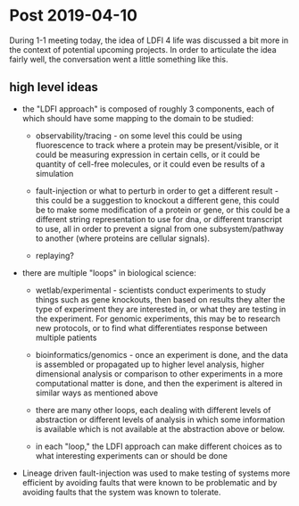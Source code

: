 # Post 2019-04-10

During 1-1 meeting today, the idea of LDFI 4 life was discussed a bit more in the context of potential
upcoming projects. In order to articulate the idea fairly well, the conversation went a little something
like this.

## high level ideas
* the "LDFI approach" is composed of roughly 3 components, each of which should have some mapping to the
  domain to be studied:
  
    * observability/tracing - on some level this could be using fluorescence to track where a protein may
      be present/visible, or it could be measuring expression in certain cells, or it could be quantity
      of cell-free molecules, or it could even be results of a simulation
      
    * fault-injection or what to perturb in order to get a different result - this could be a suggestion
      to knockout a different gene, this could be to make some modification of a protein or gene, or this
      could be a different string representation to use for dna, or different transcript to use, all in
      order to prevent a signal from one subsystem/pathway to another (where proteins are cellular
      signals).
    
    * replaying?

* there are multiple "loops" in biological science:
   
    * wetlab/experimental - scientists conduct experiments to study things such as gene knockouts, then
      based on results they alter the type of experiment they are interested in, or what they are testing
      in the experiment. For genomic experiments, this may be to research new protocols, or to find what
      differentiates response between multiple patients
      
    * bioinformatics/genomics - once an experiment is done, and the data is assembled or propagated up
      to higher level analysis, higher dimensional analysis or comparison to other experiments in a more
      computational matter is done, and then the experiment is altered in similar ways as mentioned above
      
    * there are many other loops, each dealing with different levels of abstraction or different levels
      of analysis in which some information is available which is not available at the abstraction above
      or below.
      
    * in each "loop," the LDFI approach can make different choices as to what interesting experiments
      can or should be done

* Lineage driven fault-injection was used to make testing of systems more efficient by avoiding faults
  that were known to be problematic and by avoiding faults that the system was known to tolerate.
